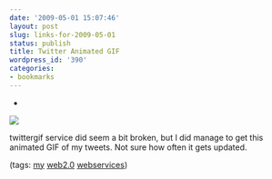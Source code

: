 ```yaml
---
date: '2009-05-01 15:07:46'
layout: post
slug: links-for-2009-05-01
status: publish
title: Twitter Animated GIF
wordpress_id: '390'
categories:
- bookmarks
---
```


  *


[![](http://twittergif.com/3/black/10/eob.gif)](http://twittergif.com/3/black/10/eob.gif)


twittergif service did seem a bit broken, but I did manage to get this animated GIF of my tweets.  Not sure how often it gets updated.


(tags: [my](http://delicious.com/eob/my) [web2.0](http://delicious.com/eob/web2.0) [webservices](http://delicious.com/eob/webservices))




